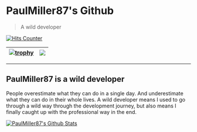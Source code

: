 # PaulMiller87's Github

> A wild developer

[![Hits Counter](https://hits.seeyoufarm.com/api/count/incr/badge.svg?url=https%3A%2F%2Fgithub.com%2FPaulMiller87&count_bg=%2379C83D&title_bg=%23555555&icon=&icon_color=%23E7E7E7&title=hits&edge_flat=false)](https://hits.seeyoufarm.com)

| <a href="https://github.com/PaulMiller87" title="trophy"><img align="center" src="https://github-profile-trophy.vercel.app/?username=PaulMiller87&column=3&theme=algolia" alt="trophy" /></a> | <a href="https://github.com/PaulMiller87"><img align="center" src="https://github-readme-stats.vercel.app/api/top-langs/?username=PaulMiller87&layout=compact&theme=gruvbox&hide_border=true" /></a> |
| ------------- | ------------- |

---

## PaulMiller87 is a wild developer

People overestimate what they can do in a single day. And underestimate what they can do in their whole lives. A wild developer means I used to go through a wild way through the development journey, but also means I finally caught up with the professional way in the end.

[![PaulMiller87's Github Stats](https://github-readme-stats.vercel.app/api?username=PaulMiller87&count_private=true&theme=gruvbox&show_icons=true)](https://github.com/PaulMiller87)
